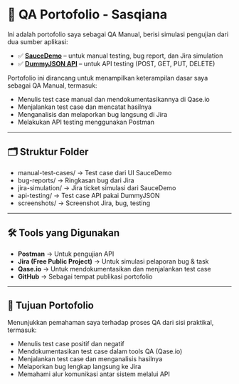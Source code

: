 # 🧪 QA Portofolio - Sasqiana 

Ini adalah portofolio saya sebagai QA Manual, berisi simulasi pengujian dari dua sumber aplikasi:

- ✅ **[SauceDemo](https://www.saucedemo.com/)** – untuk manual testing, bug report, dan Jira simulation
- ✅ **[DummyJSON API](https://dummyjson.com/)** – untuk API testing (POST, GET, PUT, DELETE)

Portofolio ini dirancang untuk menampilkan keterampilan dasar saya sebagai QA Manual, termasuk:
- Menulis test case manual dan mendokumentasikannya di Qase.io
- Menjalankan test case dan mencatat hasilnya
- Menganalisis dan melaporkan bug langsung di Jira
- Melakukan API testing menggunakan Postman

---

## 🗂️ Struktur Folder
- manual-test-cases/ → Test case dari UI SauceDemo
- bug-reports/ → Ringkasan bug dari Jira
- jira-simulation/ → Jira ticket simulasi dari SauceDemo
- api-testing/ → Test case API pakai DummyJSON
- screenshots/ → Screenshot Jira, bug, testing

---

## 🛠️ Tools yang Digunakan
- **Postman** → Untuk pengujian API
- **Jira (Free Public Project)** → Untuk simulasi pelaporan bug & task
- **Qase.io** → Untuk mendokumentasikan dan menjalankan test case
- **GitHub** → Sebagai tempat publikasi portofolio

---

## 🎯 Tujuan Portofolio
Menunjukkan pemahaman saya terhadap proses QA dari sisi praktikal, termasuk:
- Menulis test case positif dan negatif
- Mendokumentasikan test case dalam tools QA (Qase.io)
- Menjalankan test case dan menganalisis hasilnya
- Melaporkan bug lengkap langsung ke Jira
- Memahami alur komunikasi antar sistem melalui API
